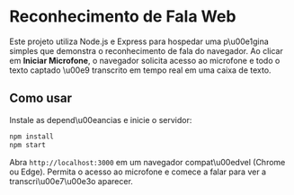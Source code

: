 # Reconhecimento de Fala Web

Este projeto utiliza Node.js e Express para hospedar uma p\u00e1gina simples que demonstra o reconhecimento de fala do navegador. Ao clicar em **Iniciar Microfone**, o navegador solicita acesso ao microfone e todo o texto captado \u00e9 transcrito em tempo real em uma caixa de texto.

## Como usar

Instale as depend\u00eancias e inicie o servidor:

```bash
npm install
npm start
```

Abra `http://localhost:3000` em um navegador compat\u00edvel (Chrome ou Edge). Permita o acesso ao microfone e comece a falar para ver a transcri\u00e7\u00e3o aparecer.
